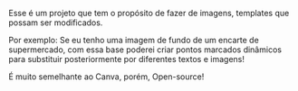 Esse é um projeto que tem o propósito de fazer de imagens, templates que possam ser modificados.

Por exemplo:
Se eu tenho uma imagem de fundo de um encarte de supermercado, com essa base poderei criar pontos marcados dinâmicos para substituir posteriormente por diferentes textos e imagens!

É muito semelhante ao Canva, porém, Open-source!
